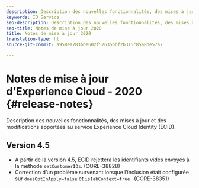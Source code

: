 ```yaml
---
description: Description des nouvelles fonctionnalités, des mises à jour et des modifications apportées au service Experience Cloud Identity.
keywords: ID Service
seo-description: Description des nouvelles fonctionnalités, des mises à jour et des modifications apportées au service Experience Cloud Identity.
seo-title: Notes de mise à jour 2020
title: Notes de mise à jour 2020
translation-type: ht
source-git-commit: a958ea783bbe602f52635bbf2b315c85a8de57a7

---
```



# Notes de mise à jour d’Experience Cloud - 2020 {#release-notes}

Description des nouvelles fonctionnalités, des mises à jour et des modifications apportées au service Experience Cloud Identity (ECID).

## Version 4.5

* A partir de la version 4.5, ECID rejettera les identifiants vides envoyés à la méthode `setCustomerIDs`. (CORE-38828)
* Correction d’un problème survenant lorsque l’inclusion était configurée sur `doesOptInApply=false` et `isIabContext=true.` (CORE-38351)
